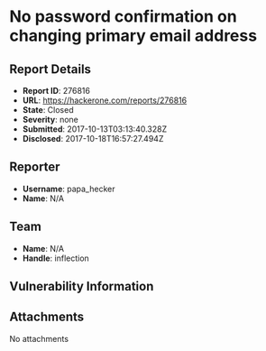 # No password confirmation on changing primary email address

## Report Details
- **Report ID**: 276816
- **URL**: https://hackerone.com/reports/276816
- **State**: Closed
- **Severity**: none
- **Submitted**: 2017-10-13T03:13:40.328Z
- **Disclosed**: 2017-10-18T16:57:27.494Z

## Reporter
- **Username**: papa_hecker
- **Name**: N/A

## Team
- **Name**: N/A
- **Handle**: inflection

## Vulnerability Information


## Attachments
No attachments

